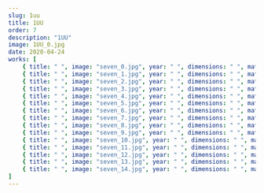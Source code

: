 ```yaml
---
slug: 1uu
title: 1UU
order: 7
description: "1UU"
image: 1UU_0.jpg
date: 2020-04-24
works: [
    { title: " ", image: "seven_0.jpg", year: " ", dimensions: " ", materials: " " },
    { title: " ", image: "seven_1.jpg", year: " ", dimensions: " ", materials: " " },
    { title: " ", image: "seven_2.jpg", year: " ", dimensions: " ", materials: " " },
    { title: " ", image: "seven_3.jpg", year: " ", dimensions: " ", materials: " " },
    { title: " ", image: "seven_4.jpg", year: " ", dimensions: " ", materials: " " },
    { title: " ", image: "seven_5.jpg", year: " ", dimensions: " ", materials: " " },
    { title: " ", image: "seven_6.jpg", year: " ", dimensions: " ", materials: " " },
    { title: " ", image: "seven_7.jpg", year: " ", dimensions: " ", materials: " " },
    { title: " ", image: "seven_8.jpg", year: " ", dimensions: " ", materials: " " },
    { title: " ", image: "seven_9.jpg", year: " ", dimensions: " ", materials: " " },
    { title: " ", image: "seven_10.jpg", year: " ", dimensions: " ", materials: " " },
    { title: " ", image: "seven_11.jpg", year: " ", dimensions: " ", materials: " " },
    { title: " ", image: "seven_12.jpg", year: " ", dimensions: " ", materials: " " },
    { title: " ", image: "seven_13.jpg", year: " ", dimensions: " ", materials: " " },
    { title: " ", image: "seven_14.jpg", year: " ", dimensions: " ", materials: " " }
]
---
```

